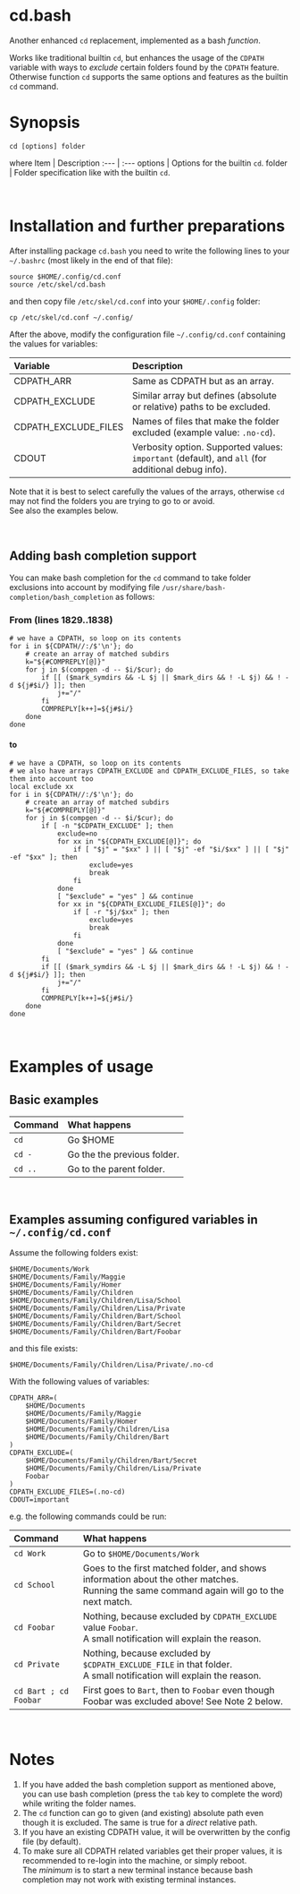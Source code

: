 # cd.bash

Another enhanced `cd` replacement, implemented as a bash *function*.

Works like traditional builtin `cd`, but enhances the usage of the `CDPATH` variable with ways to *exclude* certain folders found by the `CDPATH` feature.<br>
Otherwise function `cd` supports the same options and features as the builtin `cd` command.

# Synopsis
```
cd [options] folder
```

where
Item | Description
:--- | :---
options | Options for the builtin `cd`.
folder | Folder specification like with the builtin `cd`.

<br>

# Installation and further preparations

After installing package `cd.bash` you need to write the following lines to your `~/.bashrc` (most likely in the end of that file):
```
source $HOME/.config/cd.conf
source /etc/skel/cd.bash
```
and then copy file `/etc/skel/cd.conf` into your `$HOME/.config` folder:
```
cp /etc/skel/cd.conf ~/.config/
```

After the above, modify the configuration file `~/.config/cd.conf` containing the values for variables:

Variable | Description
:--- | :---
CDPATH_ARR | Same as CDPATH but as an array.
CDPATH_EXCLUDE | Similar array but defines (absolute or relative) paths to be excluded.
CDPATH_EXCLUDE_FILES | Names of files that make the folder excluded (example value: `.no-cd`).
CDOUT | Verbosity option. Supported values: `important` (default), and `all` (for additional debug info).

Note that it is best to select carefully the values of the arrays, otherwise `cd` may not find the folders you are trying to go to or avoid.<br>
See also the examples below.

<br>

## Adding bash completion support

You can make bash completion for the `cd` command to take folder exclusions into account by
modifying file `/usr/share/bash-completion/bash_completion` as follows:

### From (lines 1829..1838)
```
# we have a CDPATH, so loop on its contents
for i in ${CDPATH//:/$'\n'}; do
    # create an array of matched subdirs
    k="${#COMPREPLY[@]}"
    for j in $(compgen -d -- $i/$cur); do
        if [[ ($mark_symdirs && -L $j || $mark_dirs && ! -L $j) && ! -d ${j#$i/} ]]; then
            j+="/"
        fi
        COMPREPLY[k++]=${j#$i/}
    done
done
```
#### to
```
# we have a CDPATH, so loop on its contents
# we also have arrays CDPATH_EXCLUDE and CDPATH_EXCLUDE_FILES, so take them into account too
local exclude xx
for i in ${CDPATH//:/$'\n'}; do
    # create an array of matched subdirs
    k="${#COMPREPLY[@]}"
    for j in $(compgen -d -- $i/$cur); do
        if [ -n "$CDPATH_EXCLUDE" ]; then
            exclude=no
            for xx in "${CDPATH_EXCLUDE[@]}"; do
                if [ "$j" = "$xx" ] || [ "$j" -ef "$i/$xx" ] || [ "$j" -ef "$xx" ]; then
                    exclude=yes
                    break
                fi
            done
            [ "$exclude" = "yes" ] && continue
            for xx in "${CDPATH_EXCLUDE_FILES[@]}"; do
                if [ -r "$j/$xx" ]; then
                    exclude=yes
                    break
                fi
            done
            [ "$exclude" = "yes" ] && continue
        fi
        if [[ ($mark_symdirs && -L $j || $mark_dirs && ! -L $j) && ! -d ${j#$i/} ]]; then
            j+="/"
        fi
        COMPREPLY[k++]=${j#$i/}
    done
done
```

<br>

# Examples of usage

## Basic examples

Command | What happens
:--- | :---
`cd` | Go $HOME
`cd -` | Go the the previous folder.
`cd ..` | Go to the parent folder.

<br>

## Examples assuming configured variables in `~/.config/cd.conf`

Assume the following folders exist:
```
$HOME/Documents/Work
$HOME/Documents/Family/Maggie
$HOME/Documents/Family/Homer
$HOME/Documents/Family/Children
$HOME/Documents/Family/Children/Lisa/School
$HOME/Documents/Family/Children/Lisa/Private
$HOME/Documents/Family/Children/Bart/School
$HOME/Documents/Family/Children/Bart/Secret
$HOME/Documents/Family/Children/Bart/Foobar
```
and this file exists:
```
$HOME/Documents/Family/Children/Lisa/Private/.no-cd
```

With the following values of variables:

```
CDPATH_ARR=(
    $HOME/Documents
    $HOME/Documents/Family/Maggie
    $HOME/Documents/Family/Homer
    $HOME/Documents/Family/Children/Lisa
    $HOME/Documents/Family/Children/Bart
)
CDPATH_EXCLUDE=(
    $HOME/Documents/Family/Children/Bart/Secret
    $HOME/Documents/Family/Children/Lisa/Private
    Foobar
)
CDPATH_EXCLUDE_FILES=(.no-cd)
CDOUT=important
```

e.g. the following commands could be run:

Command | What happens
:--- | :---
`cd Work` | Go to `$HOME/Documents/Work`
`cd School` | Goes to the first matched folder, and shows information about the other matches.<br>Running the same command again will go to the next match.
`cd Foobar` | Nothing, because excluded by `CDPATH_EXCLUDE` value `Foobar`.<br>A small notification will explain the reason.
`cd Private` | Nothing, because excluded by `$CDPATH_EXCLUDE_FILE` in that folder.<br>A small notification will explain the reason.
`cd Bart ; cd Foobar` | First goes to `Bart`, then to `Foobar` even though Foobar was excluded above! See Note 2 below.

<br>

# Notes

1. If you have added the bash completion support as mentioned above, you can use bash completion (press the `tab` key to complete the word) while writing the folder names.
2. The `cd` function can go to given (and existing) absolute path even though it is excluded. The same is true for a *direct* relative path.<br>
3. If you have an existing CDPATH value, it will be overwritten by the config file (by default).
4. To make sure all CDPATH related variables get their proper values, it is recommended to re-login into the machine, or simply reboot.<br>The *minimum* is to start a new terminal instance because bash completion may not work with existing terminal instances.